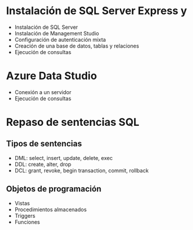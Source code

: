 # Instalación de SQL Server Express y 
* Instalación de SQL Server
* Instalación de Management Studio
* Configuración de autenticación mixta
* Creación de una base de datos, tablas y relaciones
* Ejecución de consultas

# Azure Data Studio
* Conexión a un servidor
* Ejecución de consultas


# Repaso de sentencias SQL

## Tipos de sentencias
* DML: select, insert, update, delete, exec
* DDL: create, alter, drop
* DCL: grant, revoke, begin transaction, commit, rollback

## Objetos de programación

* Vistas
* Procedimientos almacenados
* Triggers
* Funciones




